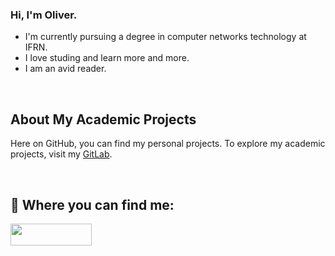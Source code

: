 ### Hi, I'm Oliver.

 - I'm currently pursuing a degree in computer networks technology at IFRN.
 - I love studing and learn more and more.
 - I am an avid reader.

<br>

## About My Academic Projects
Here on GitHub, you can find my personal projects. To explore my academic projects, visit my [GitLab](https://gitlab.com/olivercalazans).

<br>

## 🔗 Where you can find me:
<a href="https://linkedin.com/in/olivercalazans">
  <img width="130" height="35" src="https://img.shields.io/badge/linkedin-%230077B5.svg?style=for-the-badge&logo=linkedin&logoColor=white" />
</a>
